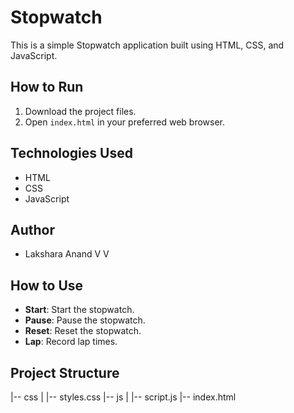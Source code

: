 # Stopwatch
This is a simple Stopwatch application built using HTML, CSS, and JavaScript.

## How to Run
1. Download the project files.
2. Open `index.html` in your preferred web browser.

## Technologies Used
- HTML
- CSS
- JavaScript

## Author
- Lakshara Anand V V

## How to Use
- **Start**: Start the stopwatch.
- **Pause**: Pause the stopwatch.
- **Reset**: Reset the stopwatch.
- **Lap**: Record lap times.

## Project Structure
|-- css
|   |-- styles.css
|-- js
|   |-- script.js
|-- index.html

